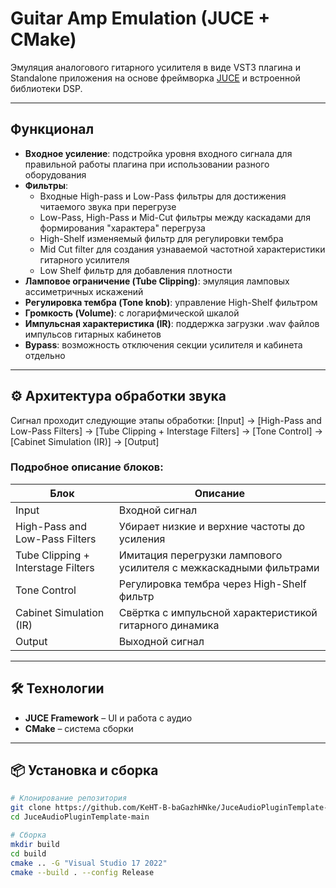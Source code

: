 # Guitar Amp Emulation (JUCE + CMake)

Эмуляция аналогового гитарного усилителя в виде VST3 плагина и Standalone приложения на основе фреймворка [JUCE](https://juce.com)  и встроенной библиотеки DSP.

---

## Функционал

- **Входное усиление**: подстройка уровня входного сигнала для правильной работы плагина при использовании разного оборудования
- **Фильтры**:
  - Входные High-pass и Low-Pass фильтры для достижения читаемого звука при перегрузе
  - Low-Pass, High-Pass и Mid-Cut фильтры между каскадами для формирования "характера" перегруза
  - High-Shelf изменяемый фильтр для регулировки тембра
  - Mid Cut filter для создания узнаваемой частотной характеристики гитарного усилителя
  - Low Shelf фильтр для добавления плотности
- **Ламповое ограничение (Tube Clipping)**: эмуляция ламповых ассиметричных искажений
- **Регулировка тембра (Tone knob)**: управление High-Shelf фильтром
- **Громкость (Volume)**: с логарифмической шкалой
- **Импульсная характеристика (IR)**: поддержка загрузки .wav файлов импульсов гитарных кабинетов
- **Bypass**: возможность отключения секции усилителя и кабинета отдельно

---

## ⚙️ Архитектура обработки звука

Сигнал проходит следующие этапы обработки:
[Input] → [High-Pass and Low-Pass Filters] → [Tube Clipping + Interstage Filters] → [Tone Control] → [Cabinet Simulation (IR)] → [Output]

### Подробное описание блоков:

| Блок | Описание |
|------|----------|
| Input | Входной сигнал |
| High-Pass and Low-Pass Filters | Убирает низкие и верхние частоты до усиления |
| Tube Clipping + Interstage Filters | Имитация перегрузки лампового усилителя с межкаскадными фильтрами |
| Tone Control | Регулировка тембра через High-Shelf фильтр |
| Cabinet Simulation (IR) | Свёртка с импульсной характеристикой гитарного динамика |
| Output | Выходной сигнал |

---

## 🛠️ Технологии

- **JUCE Framework** – UI и работа с аудио
- **CMake** – система сборки

---

## 📦 Установка и сборка

```bash
# Клонирование репозитория
git clone https://github.com/KeHT-B-baGazhHNke/JuceAudioPluginTemplate-main.git 
cd JuceAudioPluginTemplate-main

# Сборка
mkdir build
cd build
cmake .. -G "Visual Studio 17 2022"
cmake --build . --config Release
